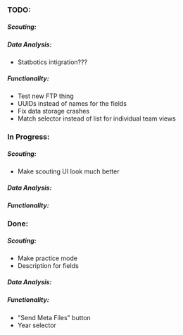 ### TODO:
##### Scouting:
##### Data Analysis:
- Statbotics intigration???
##### Functionality:
- Test new FTP thing
- UUIDs instead of names for the fields
- Fix data storage crashes
- Match selector instead of list for individual team views

### In Progress:
##### Scouting:
- Make scouting UI look much better
##### Data Analysis:
##### Functionality:

### Done:
##### Scouting:
- Make practice mode
- Description for fields
##### Data Analysis:
##### Functionality:
- "Send Meta Files" button
- Year selector